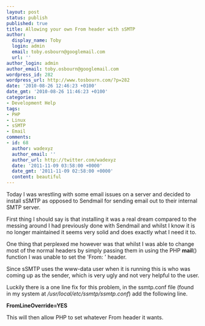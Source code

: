 ```yaml
---
layout: post
status: publish
published: true
title: Allowing your own From header with sSMTP
author:
  display_name: Toby
  login: admin
  email: toby.osbourn@googlemail.com
  url: ''
author_login: admin
author_email: toby.osbourn@googlemail.com
wordpress_id: 282
wordpress_url: http://www.tosbourn.com/?p=282
date: '2010-08-26 12:46:23 +0100'
date_gmt: '2010-08-26 11:46:23 +0100'
categories:
- Development Help
tags:
- PHP
- Linux
- sSMTP
- Email
comments:
- id: 68
  author: wadexyz
  author_email: ''
  author_url: http://twitter.com/wadexyz
  date: '2011-11-09 03:58:00 +0000'
  date_gmt: '2011-11-09 02:58:00 +0000'
  content: beautiful
---
```

<p>Today I was wrestling with some email issues on a server and decided to install sSMTP as opposed to Sendmail for sending email out to their internal SMTP server.</p>
<p>First thing I should say is that installing it was a real dream compared to the messing around I had previously done with Sendmail and whilst I know it is no longer maintained it seems very solid and does exactly what I need it to.</p>
<p>One thing that perplexed me however was that whilst I was able to change most of the normal headers by simply passing them in using the PHP <strong>mail</strong>() function I was unable to set the 'From: ' header.</p>
<p>Since sSMTP uses the www-data user when it is running this is who was coming up as the sender, which is very ugly and not very helpful to the user.</p>
<p>Luckily there is a one line fix for this problem, in the ssmtp.conf file (found in my system at <em>/usr/local/etc/ssmtp/ssmtp.conf</em>) add the following line.</p>
<p><strong>FromLineOverride=YES</strong></p>
<p>This will then allow PHP to set whatever From header it wants.</p>
